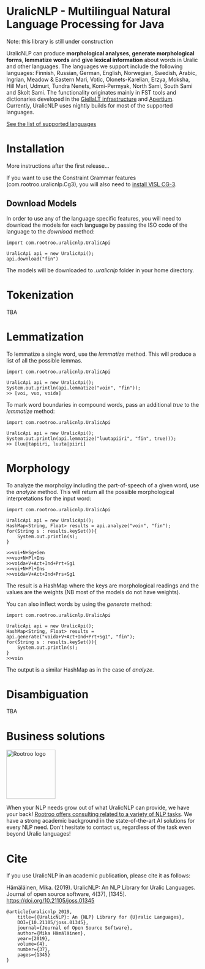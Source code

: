 # UralicNLP - Multilingual Natural Language Processing for Java

Note: this library is still under construction

UralicNLP can produce **morphological analyses**, **generate morphological forms**, **lemmatize words** and **give lexical information** about words in Uralic and other languages. The languages we support include the following languages: Finnish, Russian, German, English, Norwegian, Swedish, Arabic, Ingrian, Meadow & Eastern Mari, Votic, Olonets-Karelian, Erzya, Moksha, Hill Mari, Udmurt, Tundra Nenets, Komi-Permyak, North Sami, South Sami and Skolt Sami. The functionality originates mainly in FST tools and dictionaries developed in the [GiellaLT infrastructure](https://giellalt.uit.no/) and [Apertium](https://github.com/apertium). Currently, UralicNLP uses nightly builds for most of the supported languages.

[See the list of supported languages](https://models.uralicnlp.com/nightly/)

# Installation

More instructions after the first release...

If you want to use the Constraint Grammar features (com.rootroo.uralicnlp.Cg3), you will also need to [install VISL CG-3](https://mikalikes.men/how-to-install-visl-cg3-on-mac-windows-and-linux/).

## Download Models

In order to use any of the language specific features, you will need to download the models for each language by passing the ISO code of the language to the *download* method:

	import com.rootroo.uralicnlp.UralicApi

	UralicApi api = new UralicApi();
	api.download("fin")

The models will be downloaded to *.uralicnlp* folder in your home directory.

# Tokenization

TBA

# Lemmatization

To lemmatize a single word, use the *lemmatize* method. This will produce a list of all the possible lemmas.

	import com.rootroo.uralicnlp.UralicApi

	UralicApi api = new UralicApi();
	System.out.println(api.lemmatize("voin", "fin"));
	>> [voi, vuo, voida]

To mark word boundaries in compound words, pass an additional *true* to the *lemmatize* method:

 	import com.rootroo.uralicnlp.UralicApi

	UralicApi api = new UralicApi();
	System.out.println(api.lemmatize("luutapiiri", "fin", true)));
	>> [luu|tapiiri, luuta|piiri]

# Morphology

To analyze the morpholgy including the part-of-speech of a given word, use the *analyze* method. This will return all the possible morphological interpretations for the input word:

 	import com.rootroo.uralicnlp.UralicApi

	UralicApi api = new UralicApi();
	HashMap<String, Float> results = api.analyze("voin", "fin");
	for(String s : results.keySet()){
		System.out.println(s);
	}

	>>voi+N+Sg+Gen
	>>vuo+N+Pl+Ins
	>>voida+V+Act+Ind+Prt+Sg1
	>>voi+N+Pl+Ins
	>>voida+V+Act+Ind+Prs+Sg1

The result is a HashMap where the keys are morphological readings and the values are the weights (NB most of the models do not have weights).

You can also inflect words by using the *generate* method:

 	import com.rootroo.uralicnlp.UralicApi

	UralicApi api = new UralicApi();
	HashMap<String, Float> results = api.generate("voida+V+Act+Ind+Prt+Sg1", "fin");
	for(String s : results.keySet()){
		System.out.println(s);
	}
	>>voin

The output is a similar HashMap as in the case of *analyze*.

# Disambiguation

TBA

# Business solutions

<img src="https://rootroo.com/cropped-logo-01-png/" alt="Rootroo logo" width="128px" height="128px">

When your NLP needs grow out of what UralicNLP can provide, we have your back! [Rootroo offers consulting related to a variety of NLP tasks](https://rootroo.com/). We have a strong academic background in the state-of-the-art AI solutions for every NLP need. Don't hesitate to contact us, regardless of the task even beyond Uralic languages!

# Cite

If you use UralicNLP in an academic publication, please cite it as follows:

Hämäläinen, Mika. (2019). UralicNLP: An NLP Library for Uralic Languages. Journal of open source software, 4(37), [1345]. https://doi.org/10.21105/joss.01345

    @article{uralicnlp_2019, 
        title={{UralicNLP}: An {NLP} Library for {U}ralic Languages},
        DOI={10.21105/joss.01345}, 
        journal={Journal of Open Source Software}, 
        author={Mika Hämäläinen}, 
        year={2019}, 
        volume={4},
        number={37},
        pages={1345}
    }
